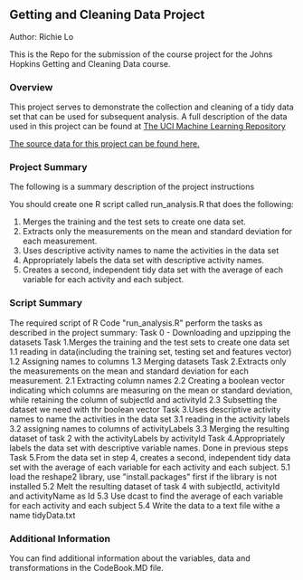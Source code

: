 ## Getting and Cleaning Data Project

Author: Richie Lo

This is the Repo for the submission of the course project for the Johns Hopkins Getting and Cleaning Data course.

### Overview
This project serves to demonstrate the collection and cleaning of a tidy data set that can be used for subsequent
analysis. A full description of the data used in this project can be found at [The UCI Machine Learning Repository](http://archive.ics.uci.edu/ml/datasets/Human+Activity+Recognition+Using+Smartphones)

[The source data for this project can be found here.](https://d396qusza40orc.cloudfront.net/getdata%2Fprojectfiles%2FUCI%20HAR%20Dataset.zip)

### Project Summary
The following is a summary description of the project instructions

You should create one R script called run_analysis.R that does the following:

1. Merges the training and the test sets to create one data set.
2. Extracts only the measurements on the mean and standard deviation for each measurement. 
3. Uses descriptive activity names to name the activities in the data set
4. Appropriately labels the data set with descriptive activity names. 
5. Creates a second, independent tidy data set with the average of each variable for each activity and each subject. 

### Script Summary
The required script of R Code "run_analysis.R" perform the tasks as described in the project summary:
Task 0 - Downloading and upzipping the datasets
Task 1.Merges the training and the test sets to create one data set
     1.1 reading in data(including the training set, testing set and features vector)
	 1.2 Assigning names to columns
	 1.3 Merging datasets
Task 2.Extracts only the measurements on the mean and standard deviation for each measurement.
     2.1 Extracting column names
	 2.2 Creating a boolean vector indicating which columns are measuring on the mean or standard deviation, while retaining the column of subjectId and activityId
	 2.3 Subsetting the dataset we need with thr boolean vector
Task 3.Uses descriptive activity names to name the activities in the data set
     3.1 reading in the activity labels
	 3.2 assigning names to columns of activityLabels
	 3.3 Merging the resulting dataset of task 2 with the activityLabels by activityId
Task 4.Appropriately labels the data set with descriptive variable names.
       Done in previous steps
Task 5.From the data set in step 4, creates a second, independent tidy data set with the average of each variable for each activity and each subject.
     5.1 load the reshape2 library, use "install.packages" first if the library is not installed
	 5.2 Melt the resulting dataset of task 4 with subjectId, activityId and activityName as Id
	 5.3 Use dcast to find the average of each variable for each activity and each subject
	 5.4 Write the data to a text file withe a name tidyData.txt

### Additional Information
You can find additional information about the variables, data and transformations in the CodeBook.MD file.
